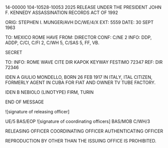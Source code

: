 14-00000
104-10528-10053 2025 RELEASE UNDER THE PRESIDENT JOHN F. KENNEDY ASSASSINATION RECORDS ACT OF 1992

ORIG: STEPHEN I. MUNGER/AVH
DC/WE/4/X
EXT: 5559
DATE: 30 SEPT 1963

TO: MEXICO ROME HAVE
FROM: DIRECTOR
CONF: C/NE 2
INFO: DDP, ADDP, C/CI, C/FI 2, C/WH 5, C/SAS 5, FF, VB.

SECRET

TO:
INFO: ROME WAVE
CITE DIR
KAPOK KEYWAY FESTIMO
72347
REF: DIR
72346

IDEN A GIULIO MONDELLO, BORN 26 FEB 1917
IN ITALY, ITAL CITIZEN, FORMERLY
AGENT IN CUBA FOR FIAT AND OWNER TV
TUBE FACTORY.

IDEN B NEBIOLO (LINOTYPE) FIRM, TURIN

END OF MESSAGE

![signature of releasing officer]

UE/5
BAS/EOP
![signature of coordinating officers]
BAS/MOB
C/WH/3

RELEASING OFFICER COORDINATING OFFICER AUTHENTICATING OFFICER

REPRODUCTION BY OTHER THAN THE ISSUING OFFICE IS PROHIBITED.
